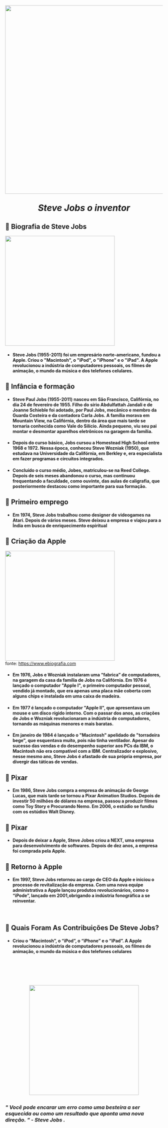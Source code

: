 <h1 align="center">
  <img src="https://www.infomoney.com.br/wp-content/uploads/2019/06/steve-jobs_iphone-2g.jpg?fit=900%2C600&quality=50&strip=all"/ width="600px">
  <p><em>Steve Jobs o inventor</em><p>
</h1>

## 📱 <strong>Biografia de Steve Jobs </strong>

<img src="https://miro.medium.com/max/391/1*8X4eFs_gTbFIe7VwtzFxOA.gif" width="350px">

#### <ul><li>Steve Jobs (1955-2011) foi um empresário norte-americano, fundou a Apple. Criou o "Macintosh", o "iPod", o "iPhone" e o "iPad". A Apple revolucionou a indústria de computadores pessoais, os filmes de animação, o mundo da música e dos telefones celulares.</li></ul>

## <strong>🧩 Infância e formação </strong>

#### <ul><li>Steve Paul Jobs (1955-2011) nasceu em São Francisco, Califórnia, no dia 24 de fevereiro de 1955. Filho do sírio Abdulfattah Jandali e de Joanne Schieble foi adotado, por Paul Jobs, mecânico e membro da Guarda Costeira e da contadora Carla Jobs. A família morava em Mountain View, na Califórnia, dentro da área que mais tarde se tornaria conhecida como Vale do Silício. Ainda pequeno, viu seu pai montar e desmontar aparelhos eletrônicos na garagem da família.</ul></li>

#### <ul><li>Depois do curso básico, Jobs cursou a Homestead High School entre 1968 e 1972. Nessa época, conheceu Steve Wozniak (1950), que estudava na Universidade da Califórnia, em Berkley e, era especialista em fazer programas e circuitos integrados.</ul></li>

#### <ul><li>Concluído o curso médio, Jobes, matriculou-se na Reed College. Depois de seis meses abandonou o curso, mas continuou frequentando a faculdade, como ouvinte, das aulas de caligrafia, que posteriormente destacou como importante para sua formação.</li></ul>

## <strong>🧩 Primeiro emprego </strong>

#### <ul><li>Em 1974, Steve Jobs trabalhou como designer de videogames na Atari. Depois de vários meses. Steve deixou a empresa e viajou para a Índia em busca de enriquecimento espiritual</ul></li>

## <strong>🧩 Criação da Apple </strong>

<img src="https://images.gr-assets.com/hostedimages/1595086078ra/29836955.gif" width="350px"></br>
fonte: https://www.ebiografia.com

#### <ul><li>Em 1976, Jobs e Wozniak instalaram uma “fabrica” de computadores, na garagem da casa da família de Jobs na Califórnia. Em 1976 é lançado o computador "Apple I", o primeiro computador pessoal, vendido já montado, que era apenas uma placa mãe coberta com alguns chips e instalada em uma caixa de madeira.</ul></li>

#### <ul><li>Em 1977 é lançado o computador "Apple II", que apresentava um mouse e um disco rígido interno. Com o passar dos anos, as criações de Jobs e Wozniak revolucionaram a indústria de computadores, tornando as máquinas menores e mais baratas.</ul></li>

#### <ul><li>Em janeiro de 1984 é lançado o "Macintosh" apelidado de "torradeira bege", que esquentava muito, pois não tinha ventilador. Apesar do sucesso das vendas e do desempenho superior aos PCs da IBM, o Macintosh não era compatível com a IBM. Centralizador e explosivo, nesse mesmo ano, Steve Jobs é afastado de sua própria empresa, por divergir das táticas de vendas.</ul></li>

## <strong>🧩 Pixar </strong>

#### <ul><li>Em 1986, Steve Jobs compra a empresa de animação de George Lucas, que mais tarde se tornou a Pixar Animation Studios. Depois de investir 50 milhões de dólares na empresa, passou a produzir filmes como Toy Story e Procurando Nemo. Em 2006, o estúdio se fundiu com os estúdios Walt Disney.</ul></li>

## <strong>🧩 Pixar </strong>

#### <ul><li>Depois de deixar a Apple, Steve Jobes criou a NEXT, uma empresa para desenvolvimento de softwares. Depois de dez anos, a empresa foi comprada pela Apple.</ul></li>

## <strong>🧩 Retorno à Apple </strong>

#### <ul><li>Em 1997, Steve Jobs retornou ao cargo de CEO da Apple e iniciou o processo de revitalização da empresa. Com uma nova equipe administrativa a Apple lançou produtos revolucionários, como o “iPode”, lançado em 2001,obrigando a indústria fonográfica a se reinventar.</ul></li>

</br>

## <strong>🧩 Quais Foram As Contribuições De Steve Jobs?</strong>

#### <ul><li>Criou o “Macintosh”, o “iPod”, o “iPhone” e o “iPad”. A Apple revolucionou a indústria de computadores pessoais, os filmes de animação, o mundo da música e dos telefones celulares</ul></li>

</br>
</br>
</br>

##

<h2 align=center><img src="https://miro.medium.com/max/360/0*1SkS3mSorArvY9kS.jpg" width="350px"><h2>

### <em>" Você pode encarar um erro como uma besteira a ser esquecida ou como um resultado que aponta uma nova direção. " - Steve Jobs .</em>
